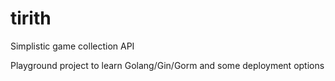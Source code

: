 # tirith
Simplistic game collection API

Playground project to learn Golang/Gin/Gorm and some deployment options
